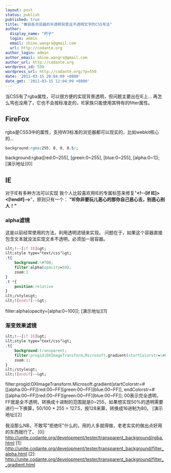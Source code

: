 ```yaml
---
layout: post
status: publish
published: true
title: "兼容各浏览器的半透明背景且不透明文字的CSS写法"
author:
  display_name: "莳子"
  login: admin
  email: shine.wangrs@gmail.com
  url: http://codante.org
author_login: admin
author_email: shine.wangrs@gmail.com
author_url: http://codante.org
wordpress_id: 550
wordpress_url: http://codante.org/?p=550
date: '2011-03-15 20:04:09 +0800'
date_gmt: '2011-03-15 12:04:09 +0800'
---
```


当CSS有了rgba属性，可以很方便的实现背景透明，但问题主要出在IE上...
再怎么骂也没用了，它也不会按标准走的，IE家族只能使用其特有的filter属性。

## FireFox

rgba是CSS3中的属性，支持W3标准的浏览器都可以现实的，比如webkit核心的...

```css
background:rgba(255, 0, 0, 0.5);
```

background:rgba([red:0~255], [green:0~255], [blue:0~255], [alpha:0~1]);
[演示地址][0]

## IE

对于IE有多种方法可以实现
我个人比较喜欢用IE的专属标签来修复"**&lt;!--[if IE]&gt;&lt;[!endif]--&gt;**"，原则只有一个：
**"IE你非要玩儿恶心的那你自己恶心去，别恶心别人！"**

### alpha滤镜

这是以前经常使用的方法，利用透明滤镜来实现。
问题在于，如果这个容器直接包含文本就没法实现文本不透明，必须加一层容器。

```css
&lt;!--[if IE]&gt;
&lt;style type="text/css"&gt;
.t{
    background:\#f00;
    filter:alpha(opacity=50);
    zoom:1
}
.t *{
    position:relative
}
&lt;/style&gt;
&lt;![endif]--&gt;
```

filter:alpha(opacity=[alpha:0~100]);
[演示地址][1]

### 渐变效果滤镜

```css
&lt;!--[if IE]&gt;
&lt;style type="text/css"&gt;
.t{
    background:transparent;
    filter:progid:DXImageTransform.Microsoft.gradient(startColorstr=\#80FF0000,endColorstr=\#80FF0000);
    zoom:1;
}
&lt;/style&gt;
&lt;![endif]--&gt;
```

filter:progid:DXImageTransform.Microsoft.gradient(startColorstr=\#[[alpha:00~FF][red:00~FF][green:00~FF][blue:00~FF]], endColorstr=\#[[alpha:00~FF][red:00~FF][green:00~FF][blue:00~FF]];
00表示完全透明，FF就是全不透明，转换成十进制的范围就是0~255，如果想实现50%的透明需要进行一下换算，50/100 * 255 = 127.5，按128来算，转换成16进制为80。
[演示地址][2]

我没那么NB，不敢写"拒绝IE"什么的，用的人多就得做，老老实实的做出点好用的东西就行了。
[0]: http://unite.codante.org/development/tester/transparent_background/rgba.html
[1]: http://unite.codante.org/development/tester/transparent_background/filter_alpha.html
[2]: http://unite.codante.org/development/tester/transparent_background/filter__gradient.html